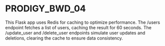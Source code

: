 # PRODIGY_BWD_04
This Flask app uses Redis for caching to optimize performance. The /users endpoint fetches a list of users, caching the result for 60 seconds. The /update_user and /delete_user endpoints simulate user updates and deletions, clearing the cache to ensure data consistency.
